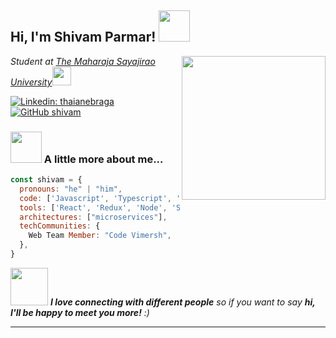 <h2> Hi, I'm Shivam Parmar! <img src="https://media.giphy.com/media/Tqrk0x0Hpzgdjz9t1z/giphy.gif" width="50"></h2>
<img align='right' src="https://media.giphy.com/media/HscDLzkO8EOTmgkhQP/giphy.gif?cid=790b7611c1lnlu1sapp65da6ck0oj6317gsuretiwrypg3lo&ep=v1_gifs_search&rid=giphy.gif&ct=g" width="230">
<p><em>Student at <a href="https://msubaroda.ac.in/">The Maharaja Sayajirao University</a><img src="https://media.giphy.com/media/WUlplcMpOCEmTGBtBW/giphy.gif" width="30"> 
</em></p>


[![Linkedin: thaianebraga](https://img.shields.io/badge/-thaianebraga-blue?style=flat-square&logo=Linkedin&logoColor=white&link=https:https://linkedin.com/in/shivam-parmar007)](https://linkedin.com/in/shivam-parmar007)
[![GitHub shivam](https://img.shields.io/github/followers/ShivamP0077?label=follow&style=social)](https://github.com/shivamP0077)


### <img src="https://media.giphy.com/media/VgCDAzcKvsR6OM0uWg/giphy.gif" width="50"> A little more about me...  

```javascript
const shivam = {
  pronouns: "he" | "him",
  code: ['Javascript', 'Typescript', 'HTML', 'CSS', 'C++', 'Python', 'Java'],
  tools: ['React', 'Redux', 'Node', 'Storybook', 'Styled-Components', 'Jest', 'Docker'],
  architectures: ["microservices"],
  techCommunities: {
    Web Team Member: "Code Vimersh",
  },
}
```

<img src="https://media.giphy.com/media/LnQjpWaON8nhr21vNW/giphy.gif" width="60"> <em><b>I love connecting with different people</b> so if you want to say <b>hi, I'll be happy to meet you more!</b> :)</em>

---
